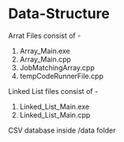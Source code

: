 # Data-Structure
Arrat Files consist of -
1. Array_Main.exe
2. Array_Main.cpp
3. JobMatchingArray.cpp
4. tempCodeRunnerFile.cpp

Linked List files consist of -
1. Linked_List_Main.exe
2. Linked_List_Main.cpp

CSV database inside /data folder